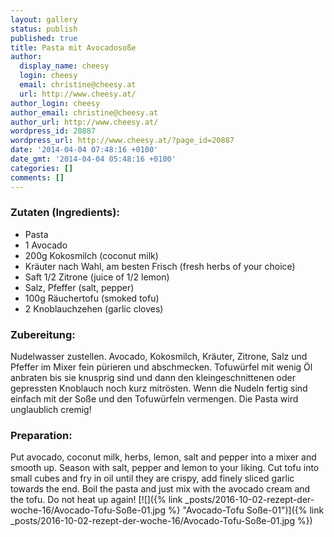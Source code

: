 ```yaml
---
layout: gallery
status: publish
published: true
title: Pasta mit Avocadosoße
author:
  display_name: cheesy
  login: cheesy
  email: christine@cheesy.at
  url: http://www.cheesy.at/
author_login: cheesy
author_email: christine@cheesy.at
author_url: http://www.cheesy.at/
wordpress_id: 20887
wordpress_url: http://www.cheesy.at/?page_id=20887
date: '2014-04-04 07:48:16 +0100'
date_gmt: '2014-04-04 05:48:16 +0100'
categories: []
comments: []
---
```

### Zutaten (Ingredients):
- Pasta
- 1 Avocado
- 200g Kokosmilch (coconut milk)
- Kräuter nach Wahl, am besten Frisch (fresh herbs of your choice)
- Saft 1/2 Zitrone (juice of 1/2 lemon)
- Salz, Pfeffer (salt, pepper)
- 100g Räuchertofu (smoked tofu)
- 2 Knoblauchzehen (garlic cloves)
### Zubereitung:
Nudelwasser zustellen. Avocado, Kokosmilch, Kräuter, Zitrone, Salz und Pfeffer im Mixer fein pürieren und abschmecken. Tofuwürfel mit wenig Öl anbraten bis sie knusprig sind und dann den kleingeschnittenen oder gepressten Knoblauch noch kurz mitrösten. Wenn die Nudeln fertig sind einfach mit der Soße und den Tofuwürfeln vermengen. Die Pasta wird unglaublich cremig!
### Preparation:
Put avocado, coconut milk, herbs, lemon, salt and pepper into a mixer and smooth up. Season with salt, pepper and lemon to your liking.
Cut tofu into small cubes and fry in oil until they are crispy, add finely sliced garlic towards the end.
Boil the pasta and just mix with the avocado cream and the tofu. Do not heat up again!
[![]({% link _posts/2016-10-02-rezept-der-woche-16/Avocado-Tofu-Soße-01.jpg %} "Avocado-Tofu Soße-01")]({% link _posts/2016-10-02-rezept-der-woche-16/Avocado-Tofu-Soße-01.jpg %})
